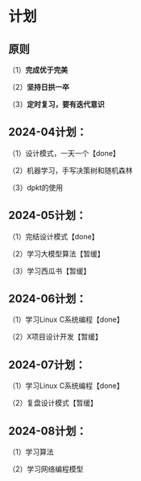 # 计划

## 原则

（1）**完成优于完美**

（2）**坚持日拱一卒**

（3）**定时复习，要有迭代意识**

## 2024-04计划：

（1）设计模式，一天一个【done】

（2）机器学习，手写决策树和随机森林

（3）dpkt的使用


## 2024-05计划：

（1）完结设计模式【done】

（2）学习大模型算法【暂缓】

（3）学习西瓜书【暂缓】

## 2024-06计划：

（1）学习Linux C系统编程【done】

（2）X项目设计开发【暂缓】

## 2024-07计划：

（1）学习Linux C系统编程【done】

（2）复盘设计模式【暂缓】

## 2024-08计划：

（1）学习算法

（2）学习网络编程模型
